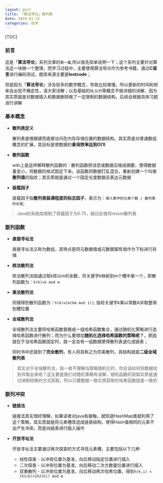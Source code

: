 ```yaml
---
layout: post
title: 「算法导论」散列表
date: 2019-01-15
categories: 技术
---
```


[TOC]

### 前言

这是「**算法导论**」系列文章的`第一篇`,所以我先简单说明一下；这个系列主要针对算法这一块做一个整理，而学习过程中，主要使用算法导论作为参考书籍，通过**C语言**进行编码测试，题库来源主要是**leetcode**；

但是因为「**算法导论**」涉及较多的数学概念，导致比较难懂，所以更新的时间和频率会出现不确定性，请大家谅解；以及基础的`栈`,`队列`等概念不做详细的讲解，因为其实质就是对数据插入和数据删除做了一定限制的数据结构，后续会根据具体习题进行讲解

### 基本概念

* **散列表定义**

  散列表是根据键而直接访问在内存存储位置的数据结构，其实质是对普通数组概念的扩展，其目标是使数据的**查询效率达到O(1)**

* **散列函数**

  wiki上是这样解释散列函数的：散列函数把消息或数据压缩成摘要，使得数据量变小，将数据的格式固定下来。该函数将数据打乱混合，重新创建一个叫做**散列值**的指纹；其实质就是通过一个固定长度数据去表达元数据

* **装载因子**

  装载因子指**散列表装满程度的标志因子**，表示为：`填入表中的元素个数 / 散列表的长度`;

> Java的系统库限制了荷载因子为0.75，超过此值将resize散列表

### 散列函数

* **直接寻址法**

  直接寻址法又称为数组，其特点是将元数据值或元数据属性值作为下标进行存储

* **除法散列法**

  除法散列法指通过取k除以m的余数，将关键字k映射到m个槽中某一个，即散列函数为：`h(k)=k mod m`

* **乘法散列法**

  同理得到散列函数为：`h(k)=[m(kA mod 1)]`; 指将关键字k乘以常数A并取整得到槽位置

* **全域散列法**

  全域散列法主要将哈希函数替换成一组哈希函数集合，通过随机化策略进行选择哈希函数进行散列；而为什么要增加**随机化选择哈希函数的策略呢？**，原因就在于当哈希函数固定时，就一定会有一组数据使得散列表退化成链表；

  同时书中还提到了**完全散列**，有人将其称之为完美散列，其结构就是**二级全域散列表**

> 其实对于全域散列法，我一直不理解当策略随机化时，你应该如何将数据找到并取出来呢？这主要是我们对随机策略有误解，随机函数的获取实质是通过进制转换的方式获取，所以只要数据一致实质获取的哈希函数就是一致的

### 散列冲突

* **链接法**

  链接法其实很好理解，如果读者对java有接触，就知道HashMap类就利用了这个策略，其实质就是将元素槽改造成链表结构，使得Hash值相同的元素不会产生冲突，而是向链表进行插入操作

* **开放寻址法**

  开放寻址法主要通过再次探查的方式寻找元素槽，主要包括以下几种

  * 线性探查 - 以冲突位置为基准，向后移动指定位置进行插入
  * 二次探查 - 以冲突位置为基准，向后移动二次方数量位置进行插入
  * 双重散列 - 以冲突位置为基准，向后移动再次哈希位置，得到`h(k,i) = (h1(k)+ih2(k)) mod m`



